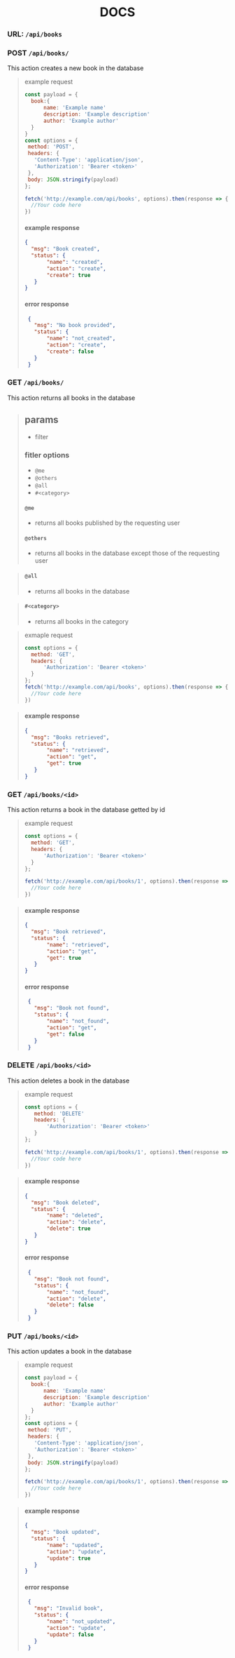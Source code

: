 # <center>DOCS</center>

### URL: `/api/books`

### POST `/api/books/`
This action creates a new book in the database
> example request
> ```js
> const payload = {
>   book:{
>       name: 'Example name'
>       description: 'Example description'
>       author: 'Example author'
>   }
> }
> const options = {
>  method: 'POST',
>  headers: {
>    'Content-Type': 'application/json',
>    'Authorization': 'Bearer <token>'
>  },
>  body: JSON.stringify(payload)
> };
>
> fetch('http://example.com/api/books', options).then(response => {
>   //Your code here    
>})
>```
> #### example response
> ```json
> {
>   "msg": "Book created",
>   "status": {
>        "name": "created",
>        "action": "create",
>        "create": true
>    }
> }
> ```
> #### error response
> ```json
>  {
>    "msg": "No book provided",
>    "status": {
>        "name": "not_created",
>        "action": "create",
>        "create": false
>    }
>  }
> ```

### GET `/api/books/`
This action returns all books in the database
> ## params
> * filter
> 
>
> ### fitler options
> * `@me`
> * `@others`
> * `@all`
> * `#<category>`
> #### `@me`
> * returns all books published by the requesting user
> #### `@others`
> * returns all books in the database except those of the requesting user

> #### `@all`
> * returns all books in the database

> #### `#<category>`
> * returns all books in the category

> exmaple request
> ```js
>const options = {
>   method: 'GET',
>   headers: {    
>       'Authorization': 'Bearer <token>'
>   }
>};
>fetch('http://example.com/api/books', options).then(response => {
>   //Your code here    
>})
> ```

> #### example response
> ```json
> {
>   "msg": "Books retrieved",
>   "status": {
>        "name": "retrieved",
>        "action": "get",
>        "get": true
>    }
> }
> ```


### GET `/api/books/<id>`
This action returns a book in the database getted by id

> example request
> ```js
>const options = {
>   method: 'GET',
>   headers: {
>       'Authorization': 'Bearer <token>'  
>   }
>};
>
>fetch('http://example.com/api/books/1', options).then(response => {
>   //Your code here    
>})
> ```

> #### example response
> ```json
> {
>   "msg": "Book retrieved",
>   "status": {
>        "name": "retrieved",
>        "action": "get",
>        "get": true
>    }
> }
> ```
> #### error response
> ```json
>  {
>    "msg": "Book not found",
>    "status": {
>        "name": "not_found",
>        "action": "get",
>        "get": false
>    }
>  }
> ```

### DELETE `/api/books/<id>`
This action deletes a book in the database

> example request
> ```js
>const options = {
>    method: 'DELETE'
>    headers: {
>        'Authorization': 'Bearer <token>'
>    }
>};
>
>fetch('http://example.com/api/books/1', options).then(response => {
>   //Your code here    
>})
> ```

> #### example response
> ```json
> {
>   "msg": "Book deleted",
>   "status": {
>        "name": "deleted",
>        "action": "delete",
>        "delete": true
>    }
> }
> ```
> #### error response
> ```json
>  {
>    "msg": "Book not found",
>    "status": {
>        "name": "not_found",
>        "action": "delete",
>        "delete": false
>    }
>  }
> ```

### PUT `/api/books/<id>`
This action updates a book in the database

> example request
> ```js
> const payload = {
>   book:{
>       name: 'Example name'
>       description: 'Example description'
>       author: 'Example author'
>   }
> };
> const options = {
>  method: 'PUT',
>  headers: {
>    'Content-Type': 'application/json',
>    'Authorization': 'Bearer <token>'
>  },
>  body: JSON.stringify(payload)
> };
>
>fetch('http://example.com/api/books/1', options).then(response => {
>   //Your code here    
>})
> ```

> #### example response
> ```json
> {
>   "msg": "Book updated",
>   "status": {
>        "name": "updated",
>        "action": "update",
>        "update": true
>    }
> }
> ```
> #### error response
> ```json
>  {
>    "msg": "Invalid book",
>    "status": {
>        "name": "not_updated",
>        "action": "update",
>        "update": false
>    }
>  }
> ```
